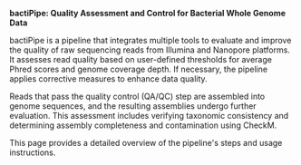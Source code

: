 **bactiPipe: Quality Assessment and Control for Bacterial Whole Genome Data**

bactiPipe is a pipeline that integrates multiple tools to evaluate and improve the quality of raw sequencing reads from Illumina and Nanopore platforms. It assesses read quality based on user-defined thresholds for average Phred scores and genome coverage depth. If necessary, the pipeline applies corrective measures to enhance data quality.

Reads that pass the quality control (QA/QC) step are assembled into genome sequences, and the resulting assemblies undergo further evaluation. This assessment includes verifying taxonomic consistency and determining assembly completeness and contamination using CheckM.

This page provides a detailed overview of the pipeline's steps and usage instructions.
